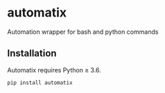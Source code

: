 # automatix
Automation wrapper for bash and python commands

## Installation

Automatix requires Python &ge; 3.6.

```
pip install automatix
```